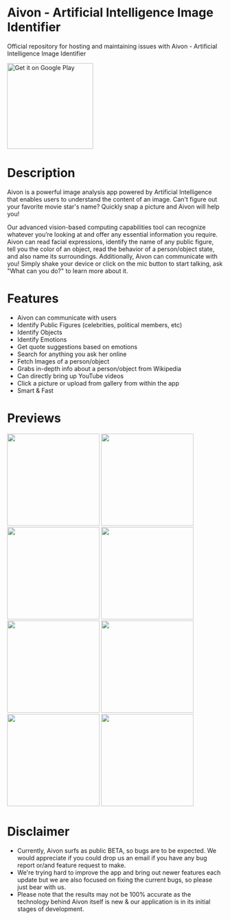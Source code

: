 # Aivon - Artificial Intelligence Image Identifier
Official repository for hosting and maintaining issues with Aivon - Artificial Intelligence Image Identifier

<p><a href='https://play.google.com/store/apps/details?id=com.thunkable.android.collectivedroidapps.Aivon'><img alt='Get it on Google Play' src='https://play.google.com/intl/en_us/badges/images/generic/en_badge_web_generic.png' width="200"/></a></p>

# Description 
Aivon is a powerful image analysis app powered by Artificial Intelligence that enables users to understand the content of an image.
Can't figure out your favorite movie star's name? Quickly snap a picture and Aivon will help you!

Our advanced vision-based computing capabilities tool can recognize whatever you’re looking at and offer any essential information you require. Aivon can read facial expressions, identify the name of any public figure, tell you the color of an object, read the behavior of a person/object state, and also name its surroundings. Additionally, Aivon can communicate with you! Simply shake your device or click on the mic button to start talking, ask "What can you do?" to learn more about it.

# Features
- Aivon can communicate with users 
- Identify Public Figures (celebrities, political members, etc)
- Identify Objects
- Identify Emotions
- Get quote suggestions based on emotions
- Search for anything you ask her online 
- Fetch Images of a person/object 
- Grabs in-depth info about a person/object from Wikipedia
- Can directly bring up YouTube videos 
- Click a picture or upload from gallery from within the app 
- Smart & Fast

# Previews
<img src="https://lh3.googleusercontent.com/AKK3tYC3tD2m90rvZ1Id7lw7kNdnw7VOrOaa_90AN8f4tPDlHJcZ2eiExv5GVrTqng=h900-rw" width="215"> <img src="https://lh3.googleusercontent.com/_XFLUJY080gu1NGDQSvJRxSBa5PDAmOwqUtIYQ9HTl8jnJFFLxBX4JiCKB1j0xjcpg=h900-rw" width="215"> <img src="https://lh3.googleusercontent.com/OcT7Ir4jx4huCQcNrLw2Tsu2wMC_RTYsKDIoESOnHxoUbL4Cg9tJ_-KIAV2w6JMeQ8Ub=h900-rw" width="215"> <img src="https://lh3.googleusercontent.com/QTFSmehIkUfxRKvnOl-ZURUxd8cVKs-OI2oqHVnHiJwCfavx7wis6LCEDx8OyuUcISfc=h900-rw" width="215"> <img src="https://lh3.googleusercontent.com/mXywlOFkPTa8my6uqNU-DLXkrCt0GFsFobBBnzvyF6DWQxN2Fe2bYWnM_giARhVg5pA=h900-rw" width="215"> <img src="https://lh3.googleusercontent.com/6XCRRR2rOC69XYbZ3FoM6TmV1Ys6onvnZfjAo4JJg1SkEctMSMKPXUODG8-bf13ULw=h900-rw" width="215"> <img src="https://lh3.googleusercontent.com/YIGV-e3hNOmzX0fBm0ne8yd0g62oIP2q99bg-xEN2k2V1GuAvbVmLBAdWgGGdPVC2UE-=h900-rw" width="215"> <img src="https://lh3.googleusercontent.com/jmk4PEaO1xBjpCsuYTKopnDk9o7bktt0GjbNwUzIn4BmGPioqjVVCRDQofLuR4PnINk=h900-rw" width="215">

# Disclaimer
- Currently, Aivon surfs as public BETA, so bugs are to be expected.
We would appreciate if you could drop us an email if you have any bug report or/and feature request to make.
- We're trying hard to improve the app and bring out newer features each update but we are also focused on fixing the current bugs, so please just bear with us.
- Please note that the results may not be 100% accurate as the technology behind Aivon itself is new & our application is in its initial stages of development.
